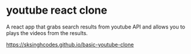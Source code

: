 # youtube react clone
A react app that grabs search results from youtube API and allows you to plays the videos from the results.

https://sksinghcodes.github.io/basic-youtube-clone
